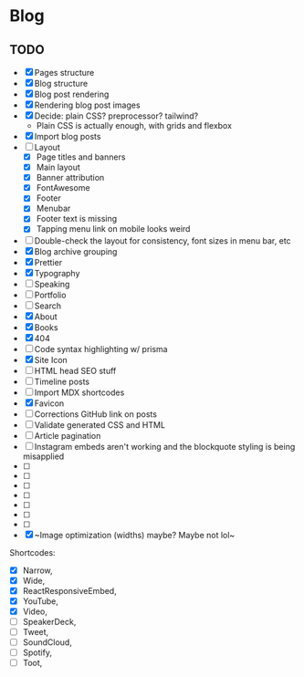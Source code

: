 # Blog

## TODO

- [x] Pages structure
- [x] Blog structure
- [x] Blog post rendering
- [x] Rendering blog post images
- [x] Decide: plain CSS? preprocessor? tailwind?
  - Plain CSS is actually enough, with grids and flexbox
- [x] Import blog posts
- [ ] Layout
  - [x] Page titles and banners
  - [x] Main layout
  - [x] Banner attribution
  - [x] FontAwesome
  - [x] Footer
  - [x] Menubar
  - [x] Footer text is missing
  - [x] Tapping menu link on mobile looks weird
- [ ] Double-check the layout for consistency, font sizes in menu bar, etc
- [x] Blog archive grouping
- [x] Prettier
- [x] Typography
- [ ] Speaking
- [ ] Portfolio
- [ ] Search
- [x] About
- [x] Books
- [x] 404
- [ ] Code syntax highlighting w/ prisma
- [x] Site Icon
- [ ] HTML head SEO stuff
- [ ] Timeline posts
- [ ] Import MDX shortcodes
- [x] Favicon
- [ ] Corrections GitHub link on posts
- [ ] Validate generated CSS and HTML
- [ ] Article pagination
- [ ] Instagram embeds aren't working and the blockquote styling is being misapplied
- [ ]
- [ ]
- [ ]
- [ ]
- [ ]
- [ ]
- [ ]
- [x] ~Image optimization (widths) maybe? Maybe not lol~

Shortcodes:

- [x] Narrow,
- [x] Wide,
- [x] ReactResponsiveEmbed,
- [x] YouTube,
- [x] Video,
- [ ] SpeakerDeck,
- [ ] Tweet,
- [ ] SoundCloud,
- [ ] Spotify,
- [ ] Toot,
